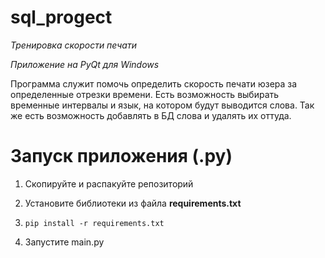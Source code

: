 # sql_progect
*Тренировка скорости печати*

*Приложение на PyQt для Windows*

Программа служит помочь определить скорость печати юзера за определенные отрезки времени.
Есть возможность выбирать временные интервалы и язык, на котором будут выводится слова. 
Так же есть возможность добавлять в БД слова и удалять их оттуда.
# Запуск приложения (.py)
1. Скопируйте и распакуйте репозиторий

2. Установите библиотеки из файла **requirements.txt**

3. `pip install -r requirements.txt`

4. Запустите main.py
